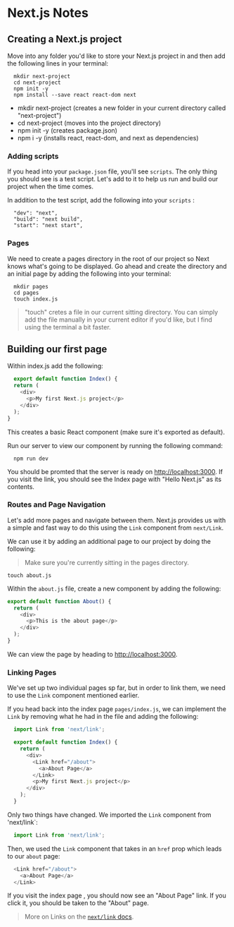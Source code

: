 # Next.js Notes

## Creating a Next.js project

Move into any folder you'd like to store your Next.js project in and then add the following lines in your terminal:

```shell
  mkdir next-project
  cd next-project
  npm init -y
  npm install --save react react-dom next
```
- mkdir next-project (creates a new folder in your current directory called "next-project")
- cd next-project (moves into the project directory)
- npm init -y (creates package.json)
- npm i -y (installs react, react-dom, and next as dependencies)

### Adding scripts 

If you head into your `package.json` file, you'll see `scripts`. The only thing you should see is a test script. Let's add to it to help us run and build our project when the time comes.

In addition to the test script, add the following into your `scripts` : 

```
  "dev": "next",
  "build": "next build",
  "start": "next start",
```

### Pages

We need to create a pages directory in the root of our project so Next knows what's going to be displayed. Go ahead and create the directory and an initial page by adding the following into your terminal: 

```shell
  mkdir pages
  cd pages
  touch index.js
```
> "touch" cretes a file in our current sitting directory. You can simply add the file manually in your current editor if you'd like, but I find using the terminal a bit faster.

## Building our first page

Within index.js add the following: 

```javascript
  export default function Index() {
  return (
    <div>
      <p>My first Next.js project</p>
    </div>
  );
}
```
This creates a basic React component (make sure it's exported as default).

Run our server to view our component by running the following command: 

```shell
  npm run dev
```
You should be promted that the server is ready on [http://localhost:3000]( http://localhost:3000). If you visit the link, you should see the Index page with "Hello Next.js" as its contents.

### Routes and Page Navigation

Let's add more pages and navigate between them. Next.js provides us with a simple and fast way to do this using the `Link` component from `next/Link`. 

We can use it by adding an additional page to our project by doing the following: 

> Make sure you're currently sitting in the pages directory.

```shell 
touch about.js
```
Within the `about.js` file, create a new component by adding the following: 

```javascript
export default function About() {
  return (
    <div>
      <p>This is the about page</p>
    </div>
  );
}

```
We can view the page by heading to [http://localhost:3000](http://localhost:3000/about).

### Linking Pages

We've set up two individual pages sp far, but in order to link them, we need to use the `Link` component mentioned earlier. 

If you head back into the index page `pages/index.js`, we can implement the `Link` by removing what he had in the file and adding the following: 

```javascript
  import Link from 'next/link';

  export default function Index() {
    return (
      <div>
        <Link href="/about">
          <a>About Page</a>
        </Link>
        <p>My first Next.js project</p>
      </div>
    );
  }
```

Only two things have changed. We imported the `Link` component from 'next/link`: 

```javascript
  import Link from 'next/link';
```

Then, we used the `Link` component that takes in an `href` prop which leads to our `about` page: 

```javascript
  <Link href="/about">
    <a>About Page</a>
  </Link>
```


If you visit the index page [](http://localhost:3000/about), you should now see an "About Page" link. If you click it, you should be taken to the "About" page.

> More on Links on the [`next/link` docs](https://nextjs.org/docs/api-reference/next/link).
